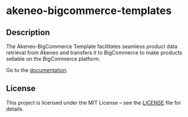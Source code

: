 # akeneo-bigcommerce-templates

## Description

The Akeneo-BigCommerce Template facilitates seamless product data retrieval from Akeneo and transfers it to BigCommerce to make products sellable on the BigCommerce platform.

Go to the [documentation](https://github.com/alumio-int/akeneo-bigcommerce-templates/wiki).

## License  
This project is licensed under the MIT License – see the [LICENSE](./LICENSE) file for details.
